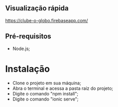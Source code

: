  ## Visualização rápida
 https://clube-o-globo.firebaseapp.com/
 
 ## Pré-requisitos

- Node.js;

# Instalação

- Clone o projeto em sua máquina;
- Abra o terminal e acessa a pasta raíz do projeto;
- Digite o comando "npm install";
- Digite o comando "ionic serve";
